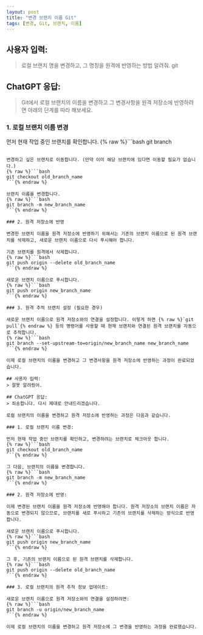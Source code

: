 ```yaml
---
layout: post
title: "변경 브랜치 이름 Git"
tags: [변경, Git, 브랜치, 이름]
---
```


## 사용자 입력:
> 로컬 브랜치 명을 변경하고, 그 명칭을 원격에 반영하는 방법 알려줘. git

## ChatGPT 응답:
> Git에서 로컬 브랜치의 이름을 변경하고 그 변경사항을 원격 저장소에 반영하려면 아래의 단계를 따라 해보세요.

### 1. 로컬 브랜치 이름 변경

먼저 현재 작업 중인 브랜치를 확인합니다.
{% raw %}```bash
git branch
```{% endraw %}

변경하고 싶은 브랜치로 이동합니다. (만약 이미 해당 브랜치에 있다면 이동할 필요가 없습니다.)
{% raw %}```bash
git checkout old_branch_name
```{% endraw %}

브랜치 이름을 변경합니다.
{% raw %}```bash
git branch -m new_branch_name
```{% endraw %}

### 2. 원격 저장소에 반영

변경한 브랜치 이름을 원격 저장소에 반영하기 위해서는 기존의 브랜치 이름으로 된 원격 브랜치를 삭제하고, 새로운 브랜치 이름으로 다시 푸시해야 합니다.

기존 브랜치를 원격에서 삭제합니다.
{% raw %}```bash
git push origin --delete old_branch_name
```{% endraw %}

새로운 브랜치 이름으로 푸시합니다.
{% raw %}```bash
git push origin new_branch_name
```{% endraw %}

### 3. 원격 추적 브랜치 설정 (필요한 경우)

새로운 브랜치 이름으로 원격 저장소와의 연결을 설정합니다. 이렇게 하면 {% raw %}`git pull`{% endraw %} 등의 명령어를 사용할 때 현재 브랜치와 연결된 원격 브랜치를 자동으로 추적합니다.
{% raw %}```bash
git branch --set-upstream-to=origin/new_branch_name new_branch_name
```{% endraw %}

이제 로컬 브랜치의 이름을 변경하고 그 변경사항을 원격 저장소에 반영하는 과정이 완료되었습니다.

## 사용자 입력:
> 잘못 알려줬어.

## ChatGPT 응답:
> 죄송합니다. 다시 제대로 안내드리겠습니다.

로컬 브랜치의 이름을 변경하고 원격 저장소에 반영하는 과정은 다음과 같습니다.

### 1. 로컬 브랜치 이름 변경:

먼저 현재 작업 중인 브랜치를 확인하고, 변경하려는 브랜치로 체크아웃 합니다.
{% raw %}```bash
git checkout old_branch_name
```{% endraw %}

그 다음, 브랜치의 이름을 변경합니다.
{% raw %}```bash
git branch -m new_branch_name
```{% endraw %}

### 2. 원격 저장소에 반영:

이제 변경된 브랜치 이름을 원격 저장소에 반영해야 합니다. 원격 저장소의 브랜치 이름은 자동으로 변경되지 않으므로, 브랜치를 새로 푸시하고 기존의 브랜치를 삭제하는 방식으로 반영합니다.

새로운 브랜치 이름으로 푸시합니다.
{% raw %}```bash
git push origin new_branch_name
```{% endraw %}

그 후, 기존의 브랜치 이름으로 된 원격 브랜치를 삭제합니다.
{% raw %}```bash
git push origin --delete old_branch_name
```{% endraw %}

### 3. 로컬 브랜치의 원격 추적 정보 업데이트:

새로운 브랜치 이름으로 원격 저장소와의 연결을 설정하려면:
{% raw %}```bash
git branch -u origin/new_branch_name
```{% endraw %}

이제 로컬 브랜치의 이름을 변경하고 원격 저장소에 그 변경을 반영하는 과정을 완료했습니다.

